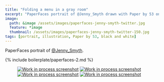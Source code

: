 ```yaml
---
title: "Folding a menu in a gray room"
excerpt: "PaperFaces portrait of @Jenny_Smyth drawn with Paper by 53 on an iPad."
image: 
  path: &image /assets/images/paperfaces-jenny-smyth-twitter.jpg 
  feature: *image
  thumbnail: /assets/images/paperfaces-jenny-smyth-twitter-150.jpg
tags: [portrait, illustration, Paper by 53, black and white]
---
```


PaperFaces portrait of [@Jenny_Smyth](http://twitter.com/Jenny_Smyth).

{% include boilerplate/paperfaces-2.md %}

<figure class="half">
	<a href="/assets/images/paperfaces-jenny-smyth-process-1-lg.jpg"><img src="/assets/images/paperfaces-jenny-smyth-process-1-600.jpg" alt="Work in process screenshot"></a>
	<a href="/assets/images/paperfaces-jenny-smyth-process-2-lg.jpg"><img src="/assets/images/paperfaces-jenny-smyth-process-2-600.jpg" alt="Work in process screenshot"></a>
	<a href="/assets/images/paperfaces-jenny-smyth-process-3-lg.jpg"><img src="/assets/images/paperfaces-jenny-smyth-process-3-600.jpg" alt="Work in process screenshot"></a>
	<a href="/assets/images/paperfaces-jenny-smyth-process-4-lg.jpg"><img src="/assets/images/paperfaces-jenny-smyth-process-4-600.jpg" alt="Work in process screenshot"></a>
</figure>
